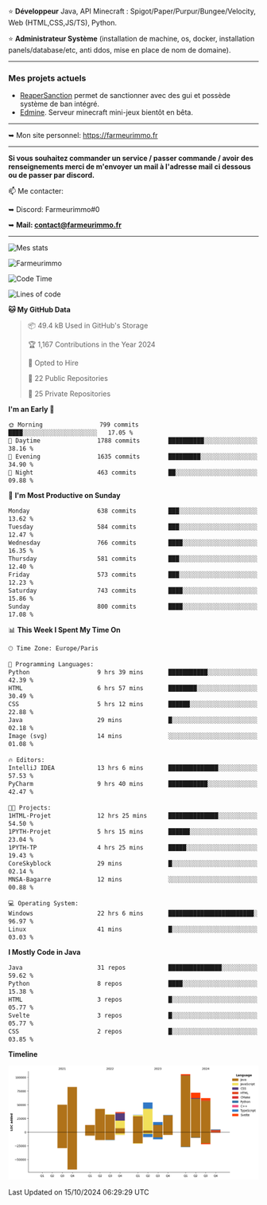⭐ **Développeur** Java, API Minecraft : Spigot/Paper/Purpur/Bungee/Velocity, Web (HTML,CSS,JS/TS), Python.

⭐ **Administrateur Système** (installation de machine, os, docker, installation panels/database/etc, anti ddos, mise en place de nom de domaine).

---

### Mes projets actuels
- [ReaperSanction](https://www.spigotmc.org/resources/reapersanction.89580/) permet de sanctionner avec des gui et possède système de ban intégré.
- [Edmine](https://edmine.net). Serveur minecraft mini-jeux bientôt en bêta.

---

➥ Mon site personnel: https://farmeurimmo.fr

---

**Si vous souhaitez commander un service / passer commande / avoir des renseignements merci de m'envoyer un mail à l'adresse mail ci dessous ou de passer par discord.**

📫 Me contacter:
 
   ➥ Discord: Farmeurimmo#0
   
   ➥ **Mail: contact@farmeurimmo.fr**

---

![Mes stats](https://github-readme-stats.farmeurimmo.fr/api?username=Farmeurimmo&count_private=true&show_icons=true&theme=radical)

<img src="https://komarev.com/ghpvc/?username=Farmeurimmo" alt="Farmeurimmo" />

<!--START_SECTION:waka-->
![Code Time](http://img.shields.io/badge/Code%20Time-1%2C615%20hrs%2027%20mins-blue)

![Lines of code](https://img.shields.io/badge/From%20Hello%20World%20I%27ve%20Written-637.2%20thousand%20lines%20of%20code-blue)

**🐱 My GitHub Data** 

> 📦 49.4 kB Used in GitHub's Storage 
 > 
> 🏆 1,167 Contributions in the Year 2024
 > 
> 💼 Opted to Hire
 > 
> 📜 22 Public Repositories 
 > 
> 🔑 25 Private Repositories 
 > 
**I'm an Early 🐤** 

```text
🌞 Morning                799 commits         ████░░░░░░░░░░░░░░░░░░░░░   17.05 % 
🌆 Daytime                1788 commits        ██████████░░░░░░░░░░░░░░░   38.16 % 
🌃 Evening                1635 commits        █████████░░░░░░░░░░░░░░░░   34.90 % 
🌙 Night                  463 commits         ██░░░░░░░░░░░░░░░░░░░░░░░   09.88 % 
```
📅 **I'm Most Productive on Sunday** 

```text
Monday                   638 commits         ███░░░░░░░░░░░░░░░░░░░░░░   13.62 % 
Tuesday                  584 commits         ███░░░░░░░░░░░░░░░░░░░░░░   12.47 % 
Wednesday                766 commits         ████░░░░░░░░░░░░░░░░░░░░░   16.35 % 
Thursday                 581 commits         ███░░░░░░░░░░░░░░░░░░░░░░   12.40 % 
Friday                   573 commits         ███░░░░░░░░░░░░░░░░░░░░░░   12.23 % 
Saturday                 743 commits         ████░░░░░░░░░░░░░░░░░░░░░   15.86 % 
Sunday                   800 commits         ████░░░░░░░░░░░░░░░░░░░░░   17.08 % 
```


📊 **This Week I Spent My Time On** 

```text
🕑︎ Time Zone: Europe/Paris

💬 Programming Languages: 
Python                   9 hrs 39 mins       ███████████░░░░░░░░░░░░░░   42.39 % 
HTML                     6 hrs 57 mins       ████████░░░░░░░░░░░░░░░░░   30.49 % 
CSS                      5 hrs 12 mins       ██████░░░░░░░░░░░░░░░░░░░   22.88 % 
Java                     29 mins             █░░░░░░░░░░░░░░░░░░░░░░░░   02.18 % 
Image (svg)              14 mins             ░░░░░░░░░░░░░░░░░░░░░░░░░   01.08 % 

🔥 Editors: 
IntelliJ IDEA            13 hrs 6 mins       ██████████████░░░░░░░░░░░   57.53 % 
PyCharm                  9 hrs 40 mins       ███████████░░░░░░░░░░░░░░   42.47 % 

🐱‍💻 Projects: 
1HTML-Projet             12 hrs 25 mins      ██████████████░░░░░░░░░░░   54.50 % 
1PYTH-Projet             5 hrs 15 mins       ██████░░░░░░░░░░░░░░░░░░░   23.04 % 
1PYTH-TP                 4 hrs 25 mins       █████░░░░░░░░░░░░░░░░░░░░   19.43 % 
CoreSkyblock             29 mins             █░░░░░░░░░░░░░░░░░░░░░░░░   02.14 % 
MNSA-Bagarre             12 mins             ░░░░░░░░░░░░░░░░░░░░░░░░░   00.88 % 

💻 Operating System: 
Windows                  22 hrs 6 mins       ████████████████████████░   96.97 % 
Linux                    41 mins             █░░░░░░░░░░░░░░░░░░░░░░░░   03.03 % 
```

**I Mostly Code in Java** 

```text
Java                     31 repos            ███████████████░░░░░░░░░░   59.62 % 
Python                   8 repos             ████░░░░░░░░░░░░░░░░░░░░░   15.38 % 
HTML                     3 repos             █░░░░░░░░░░░░░░░░░░░░░░░░   05.77 % 
Svelte                   3 repos             █░░░░░░░░░░░░░░░░░░░░░░░░   05.77 % 
CSS                      2 repos             █░░░░░░░░░░░░░░░░░░░░░░░░   03.85 % 
```



**Timeline**

![Lines of Code chart](https://raw.githubusercontent.com/Farmeurimmo/Farmeurimmo/main/assets/bar_graph.png)


 Last Updated on 15/10/2024 06:29:29 UTC
<!--END_SECTION:waka-->
